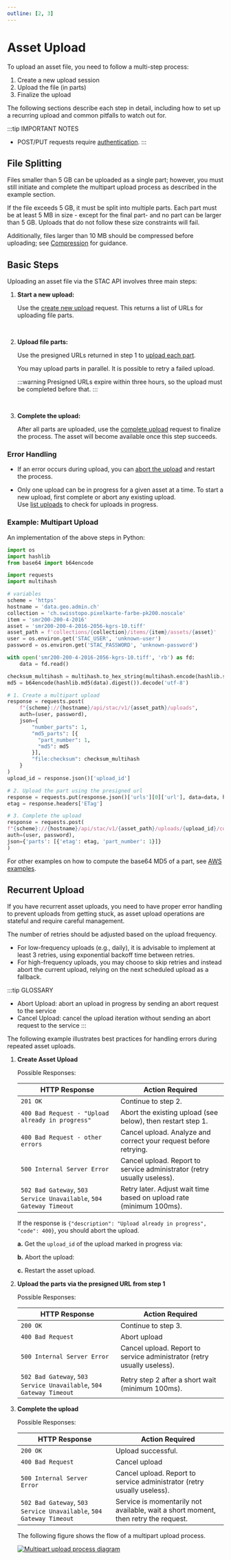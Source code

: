 ```yaml
---
outline: [2, 3]
---
```


# Asset Upload

To upload an asset file, you need to follow a multi-step process:

1. Create a new upload session
2. Upload the file (in parts)
3. Finalize the upload

The following sections describe each step in detail, including how to set up a recurring upload and common pitfalls to watch out for.

:::tip IMPORTANT NOTES

- POST/PUT requests require [authentication](/docs/stac-api/authentication).
  :::

## File Splitting

Files smaller than 5 GB can be uploaded as a single part; however, you must still initiate and complete the multipart upload process as described in the example section.

If the file exceeds 5 GB, it must be split into multiple parts. Each part must be at least 5 MB in size - except for the final part- and no part can be larger than 5 GB. Uploads that do not follow these size constraints will fail.

Additionally, files larger than 10 MB should be compressed before uploading; see [Compression](/docs/stac-api/compression) for guidance.

## Basic Steps

Uploading an asset file via the STAC API involves three main steps:

1. **Start a new upload:**

   Use the [create new upload](https://data.geo.admin.ch/api/stac/static/spec/v1/apitransactional.html#tag/Asset-Upload-Management/operation/createAssetUpload) request. This returns a list of URLs for uploading file parts.

    <ApiCodeBlock url="https://data.geo.admin.ch/api/stac/v1/collections/{collection}/items/{item}/assets/{asset}/uploads" method="POST" />

<br/>

2. **Upload file parts:**

   Use the presigned URLs returned in step 1 to [upload each part](https://data.geo.admin.ch/api/stac/static/spec/v1/apitransactional.html#tag/Asset-Upload-Management/operation/uploadAssetFilePart).

    <ApiCodeBlock url="/storage-prefix/{presignedUrl}" method="PUT" />

    You may upload parts in parallel. It is possible to retry a failed upload.

    :::warning
    Presigned URLs expire within three hours, so the upload must be completed before that.
    :::

<br/>

3. **Complete the upload:**

   After all parts are uploaded, use the [complete upload](https://data.geo.admin.ch/api/stac/static/spec/v1/apitransactional.html#tag/Asset-Upload-Management/operation/completeMultipartUpload) request to finalize the process. The asset will become available once this step succeeds.

    <ApiCodeBlock url="https://data.geo.admin.ch/api/stac/v1/collections/{collection}/items/{item}/assets/{asset}/uploads/{upload_id}/complete" method="POST" />

### Error Handling

- If an error occurs during upload, you can [abort the upload](https://data.geo.admin.ch/api/stac/static/spec/v1/apitransactional.html#tag/Asset-Upload-Management/operation/abortMultipartUpload) and restart the process.

  <ApiCodeBlock url="https://data.geo.admin.ch/api/stac/v1/collections/{collection}/items/{item}/assets/{asset}/uploads/{upload_id}/abort" method="POST" />

- Only one upload can be in progress for a given asset at a time. To start a new upload, first complete or abort any existing upload.  
  Use [list uploads](https://data.geo.admin.ch/api/stac/static/spec/v1/apitransactional.html#tag/Asset-Upload-Management/operation/getAssetUploads) to check for uploads in progress.

  <ApiCodeBlock url="https://data.geo.admin.ch/api/stac/v1/collections/{collectionId}/items/{featureId}/assets/{assetId}/uploads" method="GET" />

### Example: Multipart Upload

An implementation of the above steps in Python:

```python
import os
import hashlib
from base64 import b64encode

import requests
import multihash

# variables
scheme = 'https'
hostname = 'data.geo.admin.ch'
collection = 'ch.swisstopo.pixelkarte-farbe-pk200.noscale'
item = 'smr200-200-4-2016'
asset = 'smr200-200-4-2016-2056-kgrs-10.tiff'
asset_path = f'collections/{collection}/items/{item}/assets/{asset}'
user = os.environ.get('STAC_USER', 'unknown-user')
password = os.environ.get('STAC_PASSWORD', 'unknown-password')

with open('smr200-200-4-2016-2056-kgrs-10.tiff', 'rb') as fd:
    data = fd.read()

checksum_multihash = multihash.to_hex_string(multihash.encode(hashlib.sha256(data).digest(), 'sha2-256'))
md5 = b64encode(hashlib.md5(data).digest()).decode('utf-8')

# 1. Create a multipart upload
response = requests.post(
    f"{scheme}://{hostname}/api/stac/v1/{asset_path}/uploads",
    auth=(user, password),
    json={
        "number_parts": 1,
        "md5_parts": [{
          "part_number": 1,
          "md5": md5
        }],
        "file:checksum": checksum_multihash
    }
)
upload_id = response.json()['upload_id']

# 2. Upload the part using the presigned url
response = requests.put(response.json()['urls'][0]['url'], data=data, headers={'Content-MD5': md5})
etag = response.headers['ETag']

# 3. Complete the upload
response = requests.post(
f"{scheme}://{hostname}/api/stac/v1/{asset_path}/uploads/{upload_id}/complete",
auth=(user, password),
json={'parts': [{'etag': etag, 'part_number': 1}]}
)
```

For other examples on how to compute the base64 MD5 of a part, see [AWS examples](https://aws.amazon.com/premiumsupport/knowledge-center/data-integrity-s3/).

## Recurrent Upload

If you have recurrent asset uploads, you need to have proper error handling to prevent uploads from getting stuck, as asset upload operations are stateful and require careful management.

The number of retries should be adjusted based on the upload frequency.

- For low-frequency uploads (e.g., daily), it is advisable to implement at least 3 retries, using exponential backoff time between retries.
- For high-frequency uploads, you may choose to skip retries and instead abort the current upload, relying on the next scheduled upload as a fallback.

:::tip GLOSSARY

- Abort Upload: abort an upload in progress by sending an abort request to the service
- Cancel Upload: cancel the upload iteration without sending an abort request to the service
  :::

The following example illustrates best practices for handling errors during repeated asset uploads.

1. **Create Asset Upload**

     <ApiCodeBlock url="https://data.geo.admin.ch/api/stac/v1/collections/{collection}/items/{item}/assets/{asset}/uploads" method="POST" />

    Possible Responses:

    | HTTP Response                                                       | Action Required                                                         |
    | ------------------------------------------------------------------- | ----------------------------------------------------------------------- |
    | `201 OK`                                                            | Continue to step 2.                                                     |
    | `400 Bad Request - "Upload already in progress"`                    | Abort the existing upload (see below), then restart step 1.             |
    | `400 Bad Request - other errors`                                    | Cancel upload. Analyze and correct your request before retrying.        |
    | `500 Internal Server Error`                                         | Cancel upload. Report to service administrator (retry usually useless). |
    | `502 Bad Gateway`, `503 Service Unavailable`, `504 Gateway Timeout` | Retry later. Adjust wait time based on upload rate (minimum 100ms).     |

    If the response is `{"description": "Upload already in progress", "code": 400}`, you should abort the upload.

    **a.** Get the `upload_id` of the upload marked in progress via:

      <ApiCodeBlock url="https://data.geo.admin.ch/api/stac/v1/collections/{collection}/items/{item}/assets/{asset}/uploads?status=in-progress" method="GET" />

    **b.** Abort the upload:

     <ApiCodeBlock url="https://data.geo.admin.ch/api/stac/v1/collections/{collection}/items/{item}/assets/{asset}/uploads/{upload_id}/abort" method="POST" />

    **c.** Restart the asset upload.

2. **Upload the parts via the presigned URL from step 1**

      <ApiCodeBlock url="{presigned_url}" method="PUT" />

    Possible Responses:

    | HTTP Response                                                       | Action Required                                                         |
    | ------------------------------------------------------------------- | ----------------------------------------------------------------------- |
    | `200 OK`                                                            | Continue to step 3.                                                     |
    | `400 Bad Request`                                                   | Abort upload                                                            |
    | `500 Internal Server Error`                                         | Cancel upload. Report to service administrator (retry usually useless). |
    | `502 Bad Gateway`, `503 Service Unavailable`, `504 Gateway Timeout` | Retry step 2 after a short wait (minimum 100ms).                        |

3. **Complete the upload**

    <ApiCodeBlock url="https://data.geo.admin.ch/api/stac/v1/collections/{collection}/items/{item}/assets/{asset}/uploads/{upload_id}/complete" method="POST" />

    Possible Responses:

    | HTTP Response                                                       | Action Required                                                                    |
    | ------------------------------------------------------------------- | ---------------------------------------------------------------------------------- |
    | `200 OK`                                                            | Upload successful.                                                                 |
    | `400 Bad Request`                                                   | Cancel upload                                                                      |
    | `500 Internal Server Error`                                         | Cancel upload. Report to service administrator (retry usually useless).            |
    | `502 Bad Gateway`, `503 Service Unavailable`, `504 Gateway Timeout` | Service is momentarily not available, wait a short moment, then retry the request. |

    The following figure shows the flow of a multipart upload process.

    <a href="../../static/service-stac-upload-process.svg"
      target="_blank">
      <img src="../../static/service-stac-upload-process.svg"
        alt="Multipart upload process diagram">
    </a>

